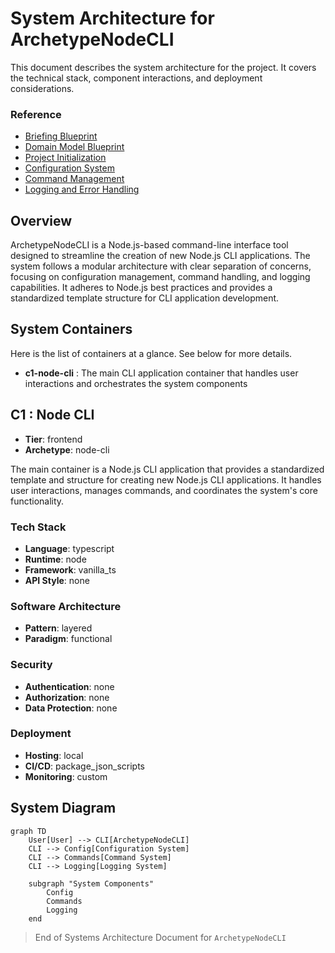 # System Architecture for **ArchetypeNodeCLI**

This document describes the system architecture for the project.
It covers the technical stack, component interactions, and deployment considerations.

### Reference

- [Briefing Blueprint](/docs/briefing.blueprint.md)
- [Domain Model Blueprint](/docs/domain-model.blueprint.md)
- [Project Initialization](/docs/f1-project-initialization.blueprint.md)
- [Configuration System](/docs/f2-configuration-system.blueprint.md)
- [Command Management](/docs/f3-command-management.blueprint.md)
- [Logging and Error Handling](/docs/f4-logging-error-handling.blueprint.md)

## Overview

ArchetypeNodeCLI is a Node.js-based command-line interface tool designed to streamline the creation of new Node.js CLI applications. The system follows a modular architecture with clear separation of concerns, focusing on configuration management, command handling, and logging capabilities. It adheres to Node.js best practices and provides a standardized template structure for CLI application development.

## System Containers

Here is the list of containers at a glance. See below for more details.

- **c1-node-cli** : The main CLI application container that handles user interactions and orchestrates the system components

## C1 : Node CLI

- **Tier**: frontend
- **Archetype**: node-cli

The main container is a Node.js CLI application that provides a standardized template and structure for creating new Node.js CLI applications. It handles user interactions, manages commands, and coordinates the system's core functionality.

### Tech Stack

- **Language**: typescript
- **Runtime**: node
- **Framework**: vanilla_ts
- **API Style**: none

### Software Architecture

- **Pattern**: layered
- **Paradigm**: functional

### Security

- **Authentication**: none
- **Authorization**: none
- **Data Protection**: none

### Deployment

- **Hosting**: local
- **CI/CD**: package_json_scripts
- **Monitoring**: custom

## System Diagram

```mermaid
graph TD
    User[User] --> CLI[ArchetypeNodeCLI]
    CLI --> Config[Configuration System]
    CLI --> Commands[Command System]
    CLI --> Logging[Logging System]
    
    subgraph "System Components"
        Config
        Commands
        Logging
    end
```

> End of Systems Architecture Document for `ArchetypeNodeCLI` 